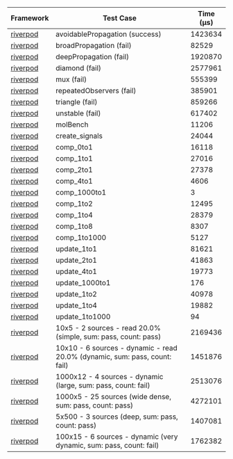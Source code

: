 | Framework | Test Case | Time (μs) |
| --- | --- | --- |
| [riverpod](https://github.com/rrousselGit/riverpod) | avoidablePropagation (success) | 1423634 |
| [riverpod](https://github.com/rrousselGit/riverpod) | broadPropagation (fail) | 82529 |
| [riverpod](https://github.com/rrousselGit/riverpod) | deepPropagation (fail) | 1920870 |
| [riverpod](https://github.com/rrousselGit/riverpod) | diamond (fail) | 2577961 |
| [riverpod](https://github.com/rrousselGit/riverpod) | mux (fail) | 555399 |
| [riverpod](https://github.com/rrousselGit/riverpod) | repeatedObservers (fail) | 385901 |
| [riverpod](https://github.com/rrousselGit/riverpod) | triangle (fail) | 859266 |
| [riverpod](https://github.com/rrousselGit/riverpod) | unstable (fail) | 617402 |
| [riverpod](https://github.com/rrousselGit/riverpod) | molBench | 11206 |
| [riverpod](https://github.com/rrousselGit/riverpod) | create_signals | 24044 |
| [riverpod](https://github.com/rrousselGit/riverpod) | comp_0to1 | 16118 |
| [riverpod](https://github.com/rrousselGit/riverpod) | comp_1to1 | 27016 |
| [riverpod](https://github.com/rrousselGit/riverpod) | comp_2to1 | 27378 |
| [riverpod](https://github.com/rrousselGit/riverpod) | comp_4to1 | 4606 |
| [riverpod](https://github.com/rrousselGit/riverpod) | comp_1000to1 | 3 |
| [riverpod](https://github.com/rrousselGit/riverpod) | comp_1to2 | 12495 |
| [riverpod](https://github.com/rrousselGit/riverpod) | comp_1to4 | 28379 |
| [riverpod](https://github.com/rrousselGit/riverpod) | comp_1to8 | 8307 |
| [riverpod](https://github.com/rrousselGit/riverpod) | comp_1to1000 | 5127 |
| [riverpod](https://github.com/rrousselGit/riverpod) | update_1to1 | 81621 |
| [riverpod](https://github.com/rrousselGit/riverpod) | update_2to1 | 41863 |
| [riverpod](https://github.com/rrousselGit/riverpod) | update_4to1 | 19773 |
| [riverpod](https://github.com/rrousselGit/riverpod) | update_1000to1 | 176 |
| [riverpod](https://github.com/rrousselGit/riverpod) | update_1to2 | 40978 |
| [riverpod](https://github.com/rrousselGit/riverpod) | update_1to4 | 19882 |
| [riverpod](https://github.com/rrousselGit/riverpod) | update_1to1000 | 94 |
| [riverpod](https://github.com/rrousselGit/riverpod) | 10x5 - 2 sources - read 20.0% (simple, sum: pass, count: pass) | 2169436 |
| [riverpod](https://github.com/rrousselGit/riverpod) | 10x10 - 6 sources - dynamic - read 20.0% (dynamic, sum: pass, count: fail) | 1451876 |
| [riverpod](https://github.com/rrousselGit/riverpod) | 1000x12 - 4 sources - dynamic (large, sum: pass, count: fail) | 2513076 |
| [riverpod](https://github.com/rrousselGit/riverpod) | 1000x5 - 25 sources (wide dense, sum: pass, count: pass) | 4272101 |
| [riverpod](https://github.com/rrousselGit/riverpod) | 5x500 - 3 sources (deep, sum: pass, count: pass) | 1407081 |
| [riverpod](https://github.com/rrousselGit/riverpod) | 100x15 - 6 sources - dynamic (very dynamic, sum: pass, count: fail) | 1762382 |
